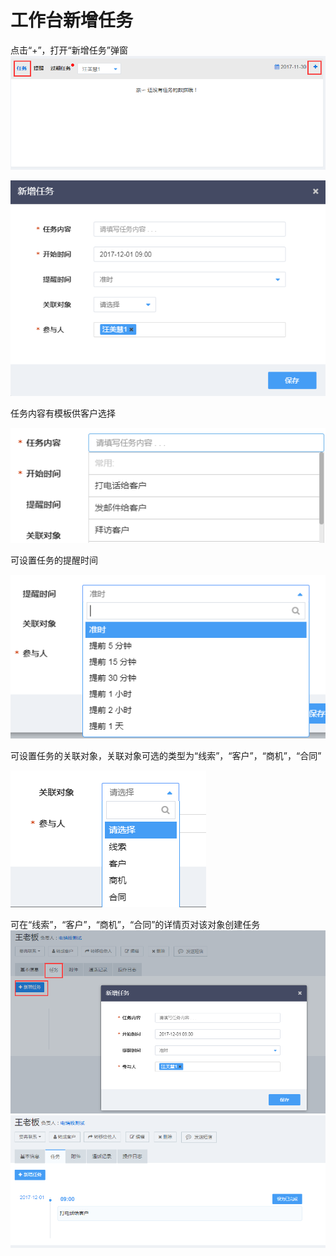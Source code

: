 # 工作台新增任务

点击“+”，打开“新增任务”弹窗![](/assets/import22.png)

![](/assets/import23.png)

任务内容有模板供客户选择

![](/assets/import34.png)

可设置任务的提醒时间

![](/assets/import24.png)

可设置任务的关联对象，关联对象可选的类型为“线索”，“客户”，“商机”，“合同”

![](/assets/import33.png)

可在“线索”，“客户”，“商机”，“合同”的详情页对该对象创建任务![](/assets/import333.png)![](/assets/import222.png)

